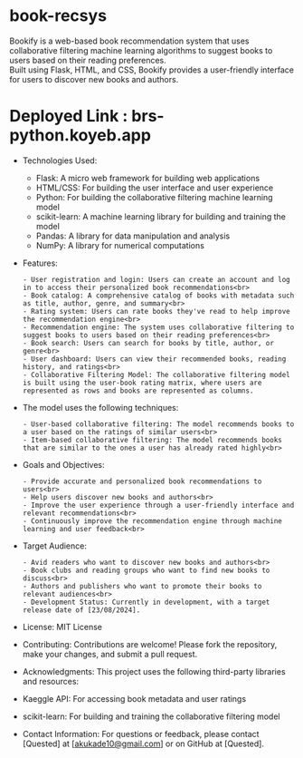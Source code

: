 # book-recsys
Bookify is a web-based book recommendation system that uses collaborative filtering machine learning algorithms to suggest books to users based on their reading preferences.<br> Built using Flask, HTML, and CSS, Bookify provides a user-friendly interface for users to discover new books and authors.

# Deployed Link : brs-python.koyeb.app

 - Technologies Used:

      - Flask: A micro web framework for building web applications<br>
      - HTML/CSS: For building the user interface and user experience<br>
      - Python: For building the collaborative filtering machine learning model<br>
      - scikit-learn: A machine learning library for building and training the model<br>
      - Pandas: A library for data manipulation and analysis<br>
      - NumPy: A library for numerical computations<br>

 - Features:

       - User registration and login: Users can create an account and log in to access their personalized book recommendations<br>
       - Book catalog: A comprehensive catalog of books with metadata such as title, author, genre, and summary<br>
       - Rating system: Users can rate books they've read to help improve the recommendation engine<br>
       - Recommendation engine: The system uses collaborative filtering to suggest books to users based on their reading preferences<br>
       - Book search: Users can search for books by title, author, or genre<br>
       - User dashboard: Users can view their recommended books, reading history, and ratings<br>
       - Collaborative Filtering Model: The collaborative filtering model is built using the user-book rating matrix, where users are represented as rows and books are represented as columns. 

 - The model uses the following techniques:

       - User-based collaborative filtering: The model recommends books to a user based on the ratings of similar users<br>
       - Item-based collaborative filtering: The model recommends books that are similar to the ones a user has already rated highly<br>

 - Goals and Objectives:

       - Provide accurate and personalized book recommendations to users<br>
       - Help users discover new books and authors<br>
       - Improve the user experience through a user-friendly interface and relevant recommendations<br>
       - Continuously improve the recommendation engine through machine learning and user feedback<br>

 - Target Audience:

       - Avid readers who want to discover new books and authors<br>
       - Book clubs and reading groups who want to find new books to discuss<br>
       - Authors and publishers who want to promote their books to relevant audiences<br>
       - Development Status: Currently in development, with a target release date of [23/08/2024].

 - License: MIT License

 - Contributing: Contributions are welcome! Please fork the repository, make your changes, and submit a pull request.

 - Acknowledgments: This project uses the following third-party libraries and resources:

- Kaeggle API: For accessing book metadata and user ratings
- scikit-learn: For building and training the collaborative filtering model
- Contact Information: For questions or feedback, please contact [Quested] at [akukade10@gmail.com] or on GitHub at [Quested].
